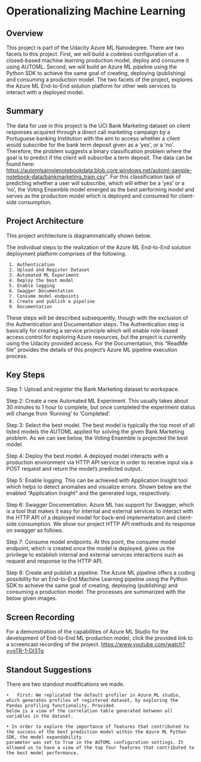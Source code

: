 # Operationalizing Machine Learning

## Overview
This project is part of the Udacity Azure ML Nanodegree. There are two facets to this project. First, we will build a codeless configuration of a closed-based machine learning production model, deploy and consume it using AUTOML. Second, we will build an Azure ML pipeline using the Python SDK to achieve the same goal of creating, deploying (publishing) and consuming a production model. The two facets of the project, explores the Azure ML End-to-End solution platform for other web services to interact with a deployed model. 

## Summary
The data for use in this project is the UCI Bank Marketing dataset on client responses acquired through a direct call marketing campaign by a Portuguese banking Institution with the aim to access whether a client would subscribe for the bank term deposit given as a ‘yes’, or a ‘no’. Therefore, the problem suggests a binary classification problem where the goal is to predict if the client will subscribe a term deposit. The data can be found here: https://automlsamplenotebookdata.blob.core.windows.net/automl-sample-notebook-data/bankmarketing_train.csv". For this classification task of predicting whether a user will subscribe, which will either be a ‘yes’ or a ‘no’, the Voting Ensemble model emerged as the best performing model and serves as the production model which is deployed and consumed for client-side consumption.

## Project Architecture
This project architecture is diagrammatically shown below.

The individual steps to the realization of the Azure ML End-to-End solution deployment platform comprises of the following.
 
     1.	Authentication
     2.	Upload and Register Dataset
     3.	Automated ML Experiment
     4.	Deploy the best model
     5.	Enable logging
     6.	Swagger Documentation
     7.	Consume model endpoints
     8.	Create and publish a pipeline
     9.	Documentation

These steps will be described subsequently, though with the exclusion of the Authentication and Documentation steps. The Authentication step is basically for creating a service principle which will enable role-based access control for exploring Azure resources, but the project is currently using the Udacity provided access. For the Documentation, this “ReadMe file” provides the details of this project’s Azure ML pipeline execution process.
 

## Key Steps
Step 1: Upload and register the Bank Marketing dataset to workspace.


Step 2: Create a new Automated ML Experiment. This usually takes about 30 minutes to 1 hour to complete, but once completed the experiment status will change from ‘Running’ to ‘Completed’. 


Step 3: Select the best model. The best model is typically the top most of all listed models the AUTOML applied for solving the given Bank Marketing problem. As we can see below, the Voting Ensemble is projected the best model. 


Step 4: Deploy the best model. A deployed model interacts with a production environment via HTTP API service in order to receive input via a POST request and return the model’s predicted output. 


Step 5: Enable logging. This can be achieved with Application Insight tool which helps to detect anomalies and visualize errors. Shown below are the enabled “Application Insight” and the generated logs, respectively.


Step 6: Swagger Documentation. Azure ML has support for Swagger, which is a tool that makes it easy for internal and external services to interact with the HTTP API of a deployed model for back-end implementation and client-side consumption. We show our project HTTP API methods and its response on swagger as follows.


Step 7: Consume model endpoints. At this point, the consume model endpoint, which is created once the model is deployed, gives us the privilege to establish internal and external services interactions such as request and response to the HTTP API. 


Step 8: Create and publish a pipeline. The Azure ML pipeline offers a coding possibility for an End-to-End Machine Learning pipeline using the Python SDK to achieve the same goal of creating, deploying (publishing) and consuming a production model. The processes are summarized with the below given images. 

## Screen Recording
For a demonstration of the capabilities of Azure ML Studio for the development of End-to-End ML production model, click the provided link to a screencast recording of the project. 
https://www.youtube.com/watch?v=nTR-1-DI3Tg

## Standout Suggestions
There are two standout modifications we made. 

    •	First: We replicated the default profiler in Azure ML studio, which generates profiles of registered dataset, by exploring the Pandas profiling functionality. Provided 
    below is a view of the correlation table generated between all variables in the dataset. 

    • In order to explore the importance of features that contributed to the success of the best prediction model within the Azure ML Python SDK, the model expandability     
    parameter was set to True in the AUTOML configuration settings. It allowed us to have a view of the top four features that contributed to the best model performance. 
